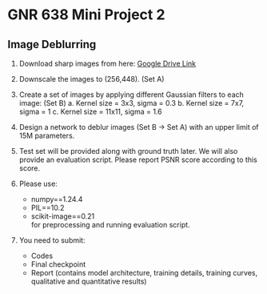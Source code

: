 # GNR 638 Mini Project 2

## Image Deblurring

1. Download sharp images from here: [Google Drive Link](https://drive.usercontent.google.com/download?id=1YLksKtMhd2mWyVSkvhDaDLWSc1qYNCz-&export=download&authuser=0)

2. Downscale the images to (256,448). (Set A)

3. Create a set of images by applying different Gaussian filters to each image: (Set B)
   a. Kernel size = 3x3, sigma = 0.3
   b. Kernel size = 7x7, sigma = 1
   c. Kernel size = 11x11, sigma = 1.6

4. Design a network to deblur images (Set B -> Set A) with an upper limit of 15M parameters.

5. Test set will be provided along with ground truth later. We will also provide an evaluation script. Please report PSNR score according to this score.

6. Please use:

   - numpy==1.24.4
   - PIL==10.2
   - scikit-image==0.21 \
     for preprocessing and running evaluation script.

7. You need to submit:
   - Codes
   - Final checkpoint
   - Report (contains model architecture, training details, training curves, qualitative and quantitative results)
